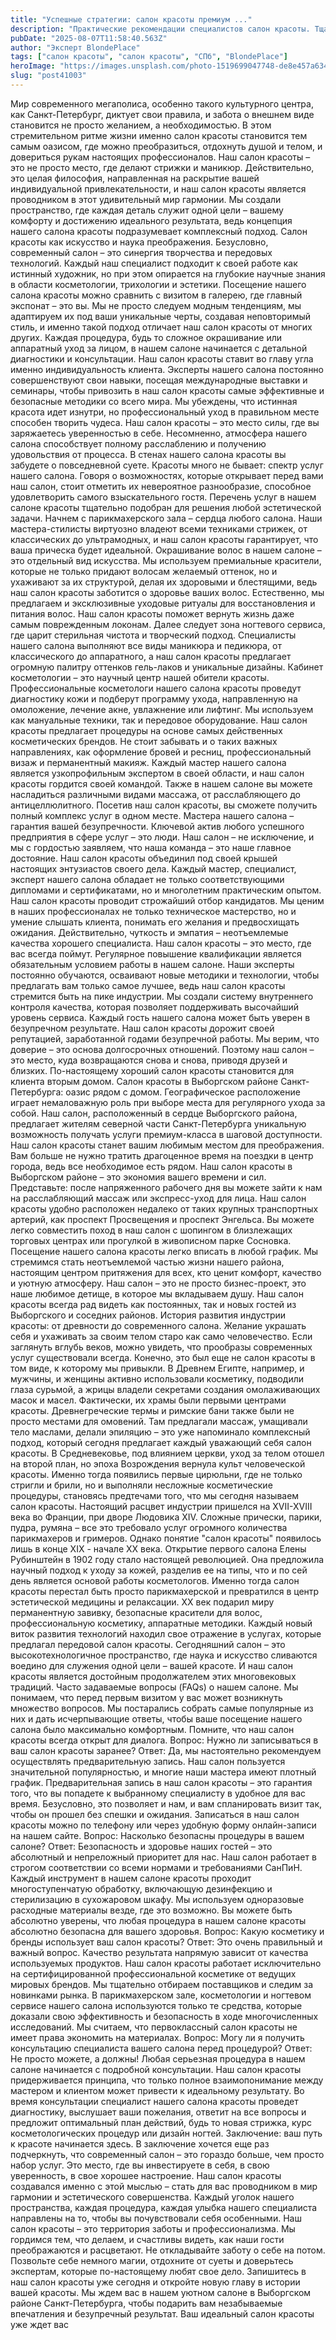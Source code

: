 ```yaml
---
title: "Успешные стратегии: салон красоты премиум ..."
description: "Практические рекомендации специалистов салон красоты. Тщательный анализ критериев и требований. Сделайте правильный выбор с помощью наших экспертов. Эксклюзивные..."
pubDate: "2025-08-07T11:58:40.563Z"
author: "Эксперт BlondePlace"
tags: ["салон красоты", "салон красоты", "СПб", "BlondePlace"]
heroImage: "https://images.unsplash.com/photo-1519699047748-de8e457a634e?q=80&w=800&auto=format&fit=crop"
slug: "post41003"
---
```


Мир современного мегаполиса, особенно такого культурного центра, как Санкт-Петербург, диктует свои правила, и забота о внешнем виде становится не просто желанием, а необходимостью. В этом стремительном ритме жизни именно салон красоты становится тем самым оазисом, где можно преобразиться, отдохнуть душой и телом, и довериться рукам настоящих профессионалов. Наш салон красоты – это не просто место, где делают стрижки и маникюр. Действительно, это целая философия, направленная на раскрытие вашей индивидуальной привлекательности, и наш салон красоты является проводником в этот удивительный мир гармонии. Мы создали пространство, где каждая деталь служит одной цели – вашему комфорту и достижению идеального результата, ведь концепция нашего салона красоты подразумевает комплексный подход. Салон красоты как искусство и наука преображения. Безусловно, современный салон – это синергия творчества и передовых технологий. Каждый наш специалист подходит к своей работе как истинный художник, но при этом опирается на глубокие научные знания в области косметологии, трихологии и эстетики. Посещение нашего салона красоты можно сравнить с визитом в галерею, где главный экспонат – это вы. Мы не просто следуем модным тенденциям, мы адаптируем их под ваши уникальные черты, создавая неповторимый стиль, и именно такой подход отличает наш салон красоты от многих других. Каждая процедура, будь то сложное окрашивание или аппаратный уход за лицом, в нашем салоне начинается с детальной диагностики и консультации. Наш салон красоты ставит во главу угла именно индивидуальность клиента. Эксперты нашего салона постоянно совершенствуют свои навыки, посещая международные выставки и семинары, чтобы привозить в наш салон красоты самые эффективные и безопасные методики со всего мира. Мы убеждены, что истинная красота идет изнутри, но профессиональный уход в правильном месте способен творить чудеса. Наш салон красоты – это место силы, где вы заряжаетесь уверенностью в себе. Несомненно, атмосфера нашего салона способствует полному расслаблению и получению удовольствия от процесса. В стенах нашего салона красоты вы забудете о повседневной суете. Красоты много не бывает: спектр услуг нашего салона. Говоря о возможностях, которые открывает перед вами наш салон, стоит отметить их невероятное разнообразие, способное удовлетворить самого взыскательного гостя. Перечень услуг в нашем салоне красоты тщательно подобран для решения любой эстетической задачи. Начнем с парикмахерского зала – сердца любого салона. Наши мастера-стилисты виртуозно владеют всеми техниками стрижек, от классических до ультрамодных, и наш салон красоты гарантирует, что ваша прическа будет идеальной. Окрашивание волос в нашем салоне – это отдельный вид искусства. Мы используем премиальные красители, которые не только придают волосам желаемый оттенок, но и ухаживают за их структурой, делая их здоровыми и блестящими, ведь наш салон красоты заботится о здоровье ваших волос. Естественно, мы предлагаем и эксклюзивные уходовые ритуалы для восстановления и питания волос. Наш салон красоты поможет вернуть жизнь даже самым поврежденным локонам. Далее следует зона ногтевого сервиса, где царит стерильная чистота и творческий подход. Специалисты нашего салона выполняют все виды маникюра и педикюра, от классического до аппаратного, а наш салон красоты предлагает огромную палитру оттенков гель-лаков и уникальные дизайны. Кабинет косметологии – это научный центр нашей обители красоты. Профессиональные косметологи нашего салона красоты проведут диагностику кожи и подберут программу ухода, направленную на омоложение, лечение акне, увлажнение или лифтинг. Мы используем как мануальные техники, так и передовое оборудование. Наш салон красоты предлагает процедуры на основе самых действенных косметических брендов. Не стоит забывать и о таких важных направлениях, как оформление бровей и ресниц, профессиональный визаж и перманентный макияж. Каждый мастер нашего салона является узкопрофильным экспертом в своей области, и наш салон красоты гордится своей командой. Также в нашем салоне вы можете насладиться различными видами массажа, от расслабляющего до антицеллюлитного. Посетив наш салон красоты, вы сможете получить полный комплекс услуг в одном месте. Мастера нашего салона – гарантия вашей безупречности. Ключевой актив любого успешного предприятия в сфере услуг – это люди. Наш салон – не исключение, и мы с гордостью заявляем, что наша команда – это наше главное достояние. Наш салон красоты объединил под своей крышей настоящих энтузиастов своего дела. Каждый мастер, специалист, эксперт нашего салона обладает не только соответствующими дипломами и сертификатами, но и многолетним практическим опытом. Наш салон красоты проводит строжайший отбор кандидатов. Мы ценим в наших профессионалах не только техническое мастерство, но и умение слышать клиента, понимать его желания и предвосхищать ожидания. Действительно, чуткость и эмпатия – неотъемлемые качества хорошего специалиста. Наш салон красоты – это место, где вас всегда поймут. Регулярное повышение квалификации является обязательным условием работы в нашем салоне. Наши эксперты постоянно обучаются, осваивают новые методики и технологии, чтобы предлагать вам только самое лучшее, ведь наш салон красоты стремится быть на пике индустрии. Мы создали систему внутреннего контроля качества, которая позволяет поддерживать высочайший уровень сервиса. Каждый гость нашего салона может быть уверен в безупречном результате. Наш салон красоты дорожит своей репутацией, заработанной годами безупречной работы. Мы верим, что доверие – это основа долгосрочных отношений. Поэтому наш салон – это место, куда возвращаются снова и снова, приводя друзей и близких. По-настоящему хороший салон красоты становится для клиента вторым домом. Салон красоты в Выборгском районе Санкт-Петербурга: оазис рядом с домом. Географическое расположение играет немаловажную роль при выборе места для регулярного ухода за собой. Наш салон, расположенный в сердце Выборгского района, предлагает жителям северной части Санкт-Петербурга уникальную возможность получать услуги премиум-класса в шаговой доступности. Наш салон красоты станет вашим любимым местом для преображения. Вам больше не нужно тратить драгоценное время на поездки в центр города, ведь все необходимое есть рядом. Наш салон красоты в Выборгском районе – это экономия вашего времени и сил. Представьте: после напряженного рабочего дня вы можете зайти к нам на расслабляющий массаж или экспресс-уход для лица. Наш салон красоты удобно расположен недалеко от таких крупных транспортных артерий, как проспект Просвещения и проспект Энгельса. Вы можете легко совместить поход в наш салон с шопингом в близлежащих торговых центрах или прогулкой в живописном парке Сосновка. Посещение нашего салона красоты легко вписать в любой график. Мы стремимся стать неотъемлемой частью жизни нашего района, настоящим центром притяжения для всех, кто ценит комфорт, качество и уютную атмосферу. Наш салон – это не просто бизнес-проект, это наше любимое детище, в которое мы вкладываем душу. Наш салон красоты всегда рад видеть как постоянных, так и новых гостей из Выборгского и соседних районов. История развития индустрии красоты: от древности до современного салона. Желание украшать себя и ухаживать за своим телом старо как само человечество. Если заглянуть вглубь веков, можно увидеть, что прообразы современных услуг существовали всегда. Конечно, это был еще не салон красоты в том виде, к которому мы привыкли. В Древнем Египте, например, и мужчины, и женщины активно использовали косметику, подводили глаза сурьмой, а жрицы владели секретами создания омолаживающих масок и масел. Фактически, их храмы были первыми центрами красоты. Древнегреческие термы и римские бани также были не просто местами для омовений. Там предлагали массаж, умащивали тело маслами, делали эпиляцию – это уже напоминало комплексный подход, который сегодня предлагает каждый уважающий себя салон красоты. В Средневековье, под влиянием церкви, уход за телом отошел на второй план, но эпоха Возрождения вернула культ человеческой красоты. Именно тогда появились первые цирюльни, где не только стригли и брили, но и выполняли несложные косметические процедуры, становясь предтечами того, что мы сегодня называем салон красоты. Настоящий расцвет индустрии пришелся на XVII-XVIII века во Франции, при дворе Людовика XIV. Сложные прически, парики, пудра, румяна – все это требовало услуг огромного количества парикмахеров и гримеров. Однако понятие "салон красоты" появилось лишь в конце XIX - начале XX века. Открытие первого салона Елены Рубинштейн в 1902 году стало настоящей революцией. Она предложила научный подход к уходу за кожей, разделив ее на типы, что и по сей день является основой работы косметологов. Именно тогда салон красоты перестал быть просто парикмахерской и превратился в центр эстетической медицины и релаксации. XX век подарил миру перманентную завивку, безопасные красители для волос, профессиональную косметику, аппаратные методики. Каждый новый виток развития технологий находил свое отражение в услугах, которые предлагал передовой салон красоты. Сегодняшний салон – это высокотехнологичное пространство, где наука и искусство сливаются воедино для служения одной цели – вашей красоте. И наш салон красоты является достойным продолжателем этих многовековых традиций. Часто задаваемые вопросы (FAQs) о нашем салоне. Мы понимаем, что перед первым визитом у вас может возникнуть множество вопросов. Мы постарались собрать самые популярные из них и дать исчерпывающие ответы, чтобы ваше посещение нашего салона было максимально комфортным. Помните, что наш салон красоты всегда открыт для диалога. Вопрос: Нужно ли записываться в ваш салон красоты заранее? Ответ: Да, мы настоятельно рекомендуем осуществлять предварительную запись. Наш салон пользуется значительной популярностью, и многие наши мастера имеют плотный график. Предварительная запись в наш салон красоты – это гарантия того, что вы попадете к выбранному специалисту в удобное для вас время. Безусловно, это позволяет и нам, и вам спланировать визит так, чтобы он прошел без спешки и ожидания. Записаться в наш салон красоты можно по телефону или через удобную форму онлайн-записи на нашем сайте. Вопрос: Насколько безопасны процедуры в вашем салоне? Ответ: Безопасность и здоровье наших гостей – это абсолютный и непреложный приоритет для нас. Наш салон работает в строгом соответствии со всеми нормами и требованиями СанПиН. Каждый инструмент в нашем салоне красоты проходит многоступенчатую обработку, включающую дезинфекцию и стерилизацию в сухожаровом шкафу. Мы используем одноразовые расходные материалы везде, где это возможно. Вы можете быть абсолютно уверены, что любая процедура в нашем салоне красоты абсолютно безопасна для вашего здоровья. Вопрос: Какую косметику и бренды использует ваш салон красоты? Ответ: Это очень правильный и важный вопрос. Качество результата напрямую зависит от качества используемых продуктов. Наш салон красоты работает исключительно на сертифицированной профессиональной косметике от ведущих мировых брендов. Мы тщательно отбираем поставщиков и следим за новинками рынка. В парикмахерском зале, косметологии и ногтевом сервисе нашего салона используются только те средства, которые доказали свою эффективность и безопасность в ходе многочисленных исследований. Мы считаем, что первоклассный салон красоты не имеет права экономить на материалах. Вопрос: Могу ли я получить консультацию специалиста вашего салона перед процедурой? Ответ: Не просто можете, а должны! Любая серьезная процедура в нашем салоне начинается с подробной консультации. Наш салон красоты придерживается принципа, что только полное взаимопонимание между мастером и клиентом может привести к идеальному результату. Во время консультации специалист нашего салона красоты проведет диагностику, выслушает ваши пожелания, ответит на все вопросы и предложит оптимальный план действий, будь то новая стрижка, курс косметологических процедур или дизайн ногтей. Заключение: ваш путь к красоте начинается здесь. В заключение хочется еще раз подчеркнуть, что современный салон – это гораздо больше, чем просто набор услуг. Это место, где вы инвестируете в себя, в свою уверенность, в свое хорошее настроение. Наш салон красоты создавался именно с этой мыслью – стать для вас проводником в мир гармонии и эстетического совершенства. Каждый уголок нашего пространства, каждая процедура, каждая улыбка нашего специалиста направлены на то, чтобы вы почувствовали себя особенными. Наш салон красоты – это территория заботы и профессионализма. Мы гордимся тем, что делаем, и счастливы видеть, как наши гости преображаются и расцветают. Не откладывайте заботу о себе на потом. Позвольте себе немного магии, отдохните от суеты и доверьтесь экспертам, которые по-настоящему любят свое дело. Запишитесь в наш салон красоты уже сегодня и откройте новую главу в истории вашей красоты. Мы ждем вас в нашем уютном салоне в Выборгском районе Санкт-Петербурга, чтобы подарить вам незабываемые впечатления и безупречный результат. Ваш идеальный салон красоты уже ждет вас